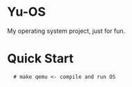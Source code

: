 # Yu-OS
My operating system project, just for fun.

# Quick Start
```
  # make qemu <- compile and run OS
```
